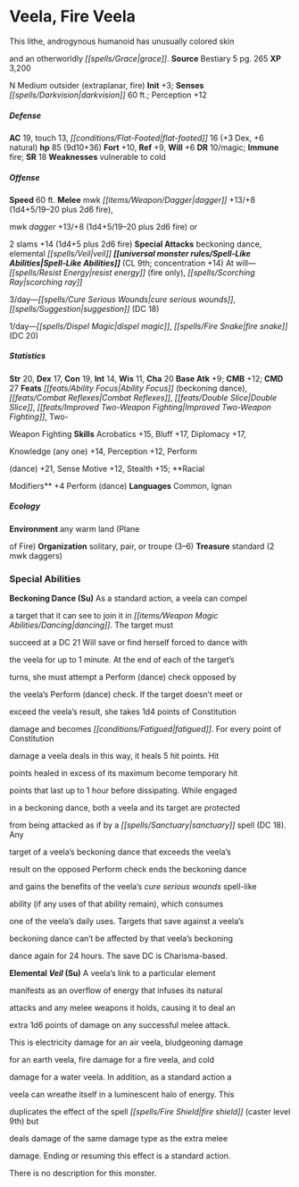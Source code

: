 ﻿---
cssclass: [monsters]

---

# Veela, Fire Veela
This lithe, androgynous humanoid has unusually colored skin

and an otherworldly _[[spells/Grace|grace]]_.
**Source** Bestiary 5 pg. 265
**XP** 3,200

N Medium outsider (extraplanar, fire)
**Init** +3; **Senses** _[[spells/Darkvision|darkvision]]_ 60 ft.; Perception +12

##### Defense

**AC** 19, touch 13, _[[conditions/Flat-Footed|flat-footed]]_ 16 (+3 Dex, +6 natural)
**hp** 85 (9d10+36)
**Fort** +10, **Ref** +9, **Will** +6
**DR** 10/magic; **Immune** fire; **SR** 18
**Weaknesses** vulnerable to cold

##### Offense
**Speed** 60 ft.
**Melee** mwk _[[items/Weapon/Dagger|dagger]]_ +13/+8 (1d4+5/19–20 plus 2d6 fire),

mwk _dagger_ +13/+8 (1d4+5/19–20 plus 2d6 fire) or

2 slams +14 (1d4+5 plus 2d6 fire)
**Special Attacks** beckoning dance, elemental _[[spells/Veil|veil]]_
**_[[universal monster rules/Spell-Like Abilities|Spell-Like Abilities]]_** (CL 9th; concentration +14)
At will—_[[spells/Resist Energy|resist energy]]_ (fire only), _[[spells/Scorching Ray|scorching ray]]_

3/day—_[[spells/Cure Serious Wounds|cure serious wounds]]_, _[[spells/Suggestion|suggestion]]_ (DC 18)

1/day—_[[spells/Dispel Magic|dispel magic]]_, _[[spells/Fire Snake|fire snake]]_ (DC 20)

##### Statistics
**Str** 20, **Dex** 17, **Con** 19, **Int** 14, **Wis** 11, **Cha** 20
**Base Atk** +9; **CMB** +12; **CMD** 27
**Feats** _[[feats/Ability Focus|Ability Focus]]_ (beckoning dance), _[[feats/Combat Reflexes|Combat Reflexes]]_, _[[feats/Double Slice|Double Slice]]_, _[[feats/Improved Two-Weapon Fighting|Improved Two-Weapon Fighting]]_, Two-

Weapon Fighting
**Skills** Acrobatics +15, Bluff +17, Diplomacy +17,

Knowledge (any one) +14, Perception +12, Perform

(dance) +21, Sense Motive +12, Stealth +15; **Racial

Modifiers** +4 Perform (dance)
**Languages** Common, Ignan

##### Ecology

**Environment** any warm land (Plane

of Fire)
**Organization** solitary, pair, or troupe (3–6)
**Treasure** standard (2 mwk daggers)

### Special Abilities

**Beckoning Dance (Su)** As a standard action, a veela can compel

a target that it can see to join it in _[[items/Weapon Magic Abilities/Dancing|dancing]]_. The target must

succeed at a DC 21 Will save or find herself forced to dance with

the veela for up to 1 minute. At the end of each of the target’s

turns, she must attempt a Perform (dance) check opposed by

the veela’s Perform (dance) check. If the target doesn’t meet or

exceed the veela’s result, she takes 1d4 points of Constitution

damage and becomes _[[conditions/Fatigued|fatigued]]_. For every point of Constitution

damage a veela deals in this way, it heals 5 hit points. Hit

points healed in excess of its maximum become temporary hit

points that last up to 1 hour before dissipating. While engaged

in a beckoning dance, both a veela and its target are protected

from being attacked as if by a _[[spells/Sanctuary|sanctuary]]_ spell (DC 18). Any

target of a veela’s beckoning dance that exceeds the veela’s

result on the opposed Perform check ends the beckoning dance

and gains the benefits of the veela’s _cure serious wounds_ spell-like

ability (if any uses of that ability remain), which consumes

one of the veela’s daily uses. Targets that save against a veela’s

beckoning dance can’t be affected by that veela’s beckoning

dance again for 24 hours. The save DC is Charisma-based.

**Elemental _Veil_ (Su)** A veela’s link to a particular element

manifests as an overflow of energy that infuses its natural

attacks and any melee weapons it holds, causing it to deal an

extra 1d6 points of damage on any successful melee attack.

This is electricity damage for an air veela, bludgeoning damage

for an earth veela, fire damage for a fire veela, and cold

damage for a water veela. In addition, as a standard action a

veela can wreathe itself in a luminescent halo of energy. This

duplicates the effect of the spell _[[spells/Fire Shield|fire shield]]_ (caster level 9th) but

deals damage of the same damage type as the extra melee

damage. Ending or resuming this effect is a standard action.

There is no description for this monster.